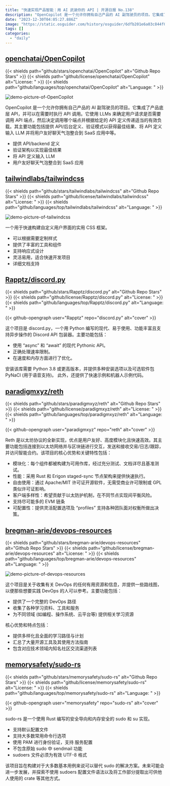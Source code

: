 ```yaml
---
title: "快速实现产品智能：用 AI 武装你的 API | 开源日报 No.138"
description: "OpenCopilot 是一个允许你拥有自己产品的 AI 副驾驶员的项目。它集成了产品底层 API，并可以在需要时执行 API 调用。"
date: "2023-12-30T04:05:27.886Z"
image: "https://static.osguider.com/history/osguider/6dfb201e6a03c844f08effcf0ec66596.png"
tags: []
categories:
  - "daily"
---
```


## [openchatai/OpenCopilot](https://github.com/openchatai/OpenCopilot)

{{< shields path="github/stars/openchatai/OpenCopilot" alt="Github Repo Stars" >}} {{< shields path="github/license/openchatai/OpenCopilot" alt="License: " >}} {{< shields path="github/languages/top/openchatai/OpenCopilot" alt="Language: " >}}

![demo-picture-of-OpenCopilot](https://static.osguider.com/history/2023/10ac39eb8ff4dc54383f44aff90eea7a.png)

OpenCopilot 是一个允许你拥有自己产品的 AI 副驾驶员的项目。它集成了产品底层 API，并可以在需要时执行 API 调用。它使用 LLMs 来确定用户请求是否需要调用 API 端点，然后决定调用哪个端点并根据给定的 API 定义传递适当的有效负载。其主要功能包括提供 API/后台定义、验证模式以获得最佳结果、将 API 定义输入 LLM 并将用户友好聊天气泡整合到 SaaS 应用中等。

- 提供 API/backend 定义
- 验证架构以实现最佳结果
- 将 API 定义输入 LLM
- 用户友好聊天气泡整合到 SaaS 应用

## [tailwindlabs/tailwindcss](https://github.com/tailwindlabs/tailwindcss)

{{< shields path="github/stars/tailwindlabs/tailwindcss" alt="Github Repo Stars" >}} {{< shields path="github/license/tailwindlabs/tailwindcss" alt="License: " >}} {{< shields path="github/languages/top/tailwindlabs/tailwindcss" alt="Language: " >}}

![demo-picture-of-tailwindcss](https://static.osguider.com/history/2023/5df7493fd6522c00fcbbd9a40fc5b16a.png)

一个用于快速构建自定义用户界面的实用 CSS 框架。

- 可以根据需要定制样式
- 提供了丰富的工具和组件
- 支持响应式设计
- 灵活易用，适合快速开发项目
- 详细文档支持

## [Rapptz/discord.py](https://github.com/Rapptz/discord.py)

{{< shields path="github/stars/Rapptz/discord.py" alt="Github Repo Stars" >}} {{< shields path="github/license/Rapptz/discord.py" alt="License: " >}} {{< shields path="github/languages/top/Rapptz/discord.py" alt="Language: " >}}

{{< github-opengraph user="Rapptz" repo="discord.py" alt="cover" >}}

这个项目是 discord.py，一个用 Python 编写的现代、易于使用、功能丰富且支持异步操作的 Discord API 包装器。主要功能包括：

- 使用 “async” 和 “await” 的现代 Pythonic API。
- 正确处理速率限制。
- 在速度和内存方面进行了优化。

安装该库需要 Python 3.8 或更高版本，并提供多种安装选项以及可选软件包 PyNaCl (用于语音支持)。
此外，还提供了快速示例和机器人示例代码。

## [paradigmxyz/reth](https://github.com/paradigmxyz/reth)

{{< shields path="github/stars/paradigmxyz/reth" alt="Github Repo Stars" >}} {{< shields path="github/license/paradigmxyz/reth" alt="License: " >}} {{< shields path="github/languages/top/paradigmxyz/reth" alt="Language: " >}}

{{< github-opengraph user="paradigmxyz" repo="reth" alt="cover" >}}

Reth 是以太坊协议的全新实现，优点是用户友好、高度模块化且快速高效。其主要功能包括连接到以太坊网络并与区块链进行交互，发送和接收交易/日志/跟踪，并访问智能合约。该项目的核心优势和关键特性包括：

- 模块化：每个组件都被构建为可用作库，经过充分测试、文档详尽且基准测试。
- 性能：采用 Rust 和 Erigon staged-sync 节点架构来提供快速执行。
- 自由使用：通过 Apache/MIT 许可证开源软件，无需受商业许可限制或 GPL 类似许可证影响。
- 客户端多样性：希望贡献于以太防护机制，在不同节点实现间平衡风险。
- 支持尽可能多的 EVM 链条
- 可配置性：提供灵活配置选项及 “profiles” 支持各种团队面对权衡所做出决策。

## [bregman-arie/devops-resources](https://github.com/bregman-arie/devops-resources)

{{< shields path="github/stars/bregman-arie/devops-resources" alt="Github Repo Stars" >}} {{< shields path="github/license/bregman-arie/devops-resources" alt="License: " >}} {{< shields path="github/languages/top/bregman-arie/devops-resources" alt="Language: " >}}

![demo-picture-of-devops-resources](https://static.osguider.com/history/2023/d48d91ee52402a42a5308346f0c75f50.png)

这个项目是关于收集有关 DevOps 的任何有用资源和信息，并提供一些路线图，以便那些想要实践 DevOps 的人可以参考。主要功能包括：

- 提供了一个完整的 DevOps 路径
- 收集了各种学习资料、工具和服务
- 为不同领域 (如编程、操作系统、云平台等) 提供相关学习资源

核心优势和特点包括：

- 提供多样化且全面的学习路径与计划
- 汇总了大量开源工具及其使用方法指南
- 包含对应技术领域内知名社区交流渠道列表

## [memorysafety/sudo-rs](https://github.com/memorysafety/sudo-rs)

{{< shields path="github/stars/memorysafety/sudo-rs" alt="Github Repo Stars" >}} {{< shields path="github/license/memorysafety/sudo-rs" alt="License: " >}} {{< shields path="github/languages/top/memorysafety/sudo-rs" alt="Language: " >}}

{{< github-opengraph user="memorysafety" repo="sudo-rs" alt="cover" >}}

sudo-rs 是一个使用 Rust 编写的安全导向和内存安全的 sudo 和 su 实现。

- 支持默认配置文件
- 支持大多数常用命令行选项
- 使用 PAM 进行身份验证，支持  服务配置
- 不包含原始 sudo 中 sendmail 功能
- sudoers 文件必须为有效 UTF-8 格式

该项目旨在构建对于大多数基本用例来说可以替代 sudo 的解决方案。未来可能会进一步发展，并探索不使用 sudoers 配置文件语法以及将工作部分提取出可供他人使用的 crate 等其他方式。

